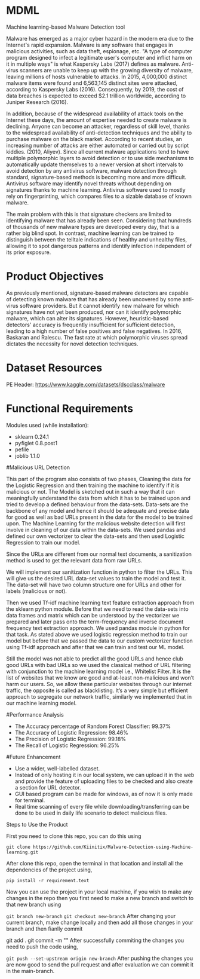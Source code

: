 # MDML
Machine learning-based Malware Detection tool

Malware has emerged as a major cyber hazard in the modern era due to the Internet's rapid expansion. Malware is any software that engages in malicious activities, such as data theft, espionage, etc. "A type of computer program designed to infect a legitimate user's computer and inflict harm on it in multiple ways" is what Kaspersky Labs (2017) defines as malware. 
Anti-virus scanners are unable to keep up with the growing diversity of malware, leaving millions of hosts vulnerable to attacks. In 2015, 4,000,000 distinct malware items were found and 6,563,145 distinct sites were attacked, according to Kaspersky Labs (2016). Consequently, by 2019, the cost of data breaches is expected to exceed $2.1 trillion worldwide, according to Juniper Research (2016).

In addition, because of the widespread availability of attack tools on the Internet these days, the amount of expertise needed to create malware is declining. Anyone can become an attacker, regardless of skill level, thanks to the widespread availability of anti-detection techniques and the ability to purchase malware on the black market. According to recent studies, an increasing number of attacks are either automated or carried out by script kiddies. (2010, Aliyev). Since all current malware applications tend to have multiple polymorphic layers to avoid detection or to use side mechanisms to automatically update themselves to a newer version at short intervals to avoid detection by any antivirus software, malware detection through standard, signature-based methods is becoming more and more difficult. Antivirus software may identify novel threats without depending on signatures thanks to machine learning. Antivirus software used to mostly rely on fingerprinting, which compares files to a sizable database of known malware.

The main problem with this is that signature checkers are limited to identifying malware that has already been seen. Considering that hundreds of thousands of new malware types are developed every day, that is a rather big blind spot. In contrast, machine learning can be trained to distinguish between the telltale indications of healthy and unhealthy files, allowing it to spot dangerous patterns and identify infection independent of its prior exposure.

# Product Objectives

As previously mentioned, signature-based malware detectors are capable of detecting known malware that has already been uncovered by some anti-virus software providers. But it cannot identify new malware for which signatures have not yet been produced, nor can it identify polymorphic malware, which can alter its signatures. However, heuristic-based detectors' accuracy is frequently insufficient for sufficient detection, leading to a high number of false positives and false negatives. In 2016, Baskaran and Ralescu. The fast rate at which polymorphic viruses spread dictates the necessity for novel detection techniques.

# Dataset Resources

PE Header: https://www.kaggle.com/datasets/dscclass/malware

# Functional Requirements

Modules used (while installation):

* sklearn 0.24.1
* pyfiglet 0.8.post1
* pefile
* joblib 1.1.0

#Malicious URL Detection

This part of the program also consists of two phases, Cleaning the data for the Logistic Regression and then training the machine to identify if it is malicious or not. The Model is sketched out in such a way that it can meaningfully understand the data from which it has to be trained upon and tried to develop a defined behaviour from the data-sets. Data-sets are the backbone of any model and hence it should be adequate and precise data for good as well as bad URLs present in the data for the model to be trained upon. The Machine Learning for the malicious website detection will first involve in cleaning of our data within the data-sets. We used pandas and defined our own vectorizer to clear the data-sets and then used Logistic Regression to train our model.

Since the URLs are different from our normal text documents, a sanitization method is used to get the relevant data from raw URLs.

We will implement our sanitization function in python to filter the URLs. This will give us the desired URL data-set values to train the model and test it. The data-set will have two column structure one for URLs and other for labels (malicious or not).

Then we used Tf-idf machine learning text feature extraction approach from the sklearn python module. Before that we need to read the data-sets into data frames and matrix which can be understood by the vectorizer we prepared and later pass onto the term-frequency and inverse document frequency text extraction approach. We used pandas module in python for that task. As stated above we used logistic regression method to train our model but before that we passed the data to our custom vectorizer function using Tf-idf approach and after that we can train and test our ML model.

Still the model was not able to predict all the good URLs and hence club good URLs with bad URLs so we used the classical method of URL filtering with conjunction to the machine learning model i.e., Whitelist Filter. It is the list of websites that we know are good and at-least non-malicious and won’t harm our users. So, we allow these particular websites through our internet traffic, the opposite is called as blacklisting. It’s a very simple but efficient approach to segregate our network traffic, similarly we implemented that in our machine learning model.

#Performance Analysis

* The Accuracy percentage of Random Forest Classifier: 99.37%
* The Accuracy of Logistic Regression: 98.46%
* The Precision of Logistic Regression: 99.18%
* The Recall of Logistic Regression: 96.25%

#Future Enhancement

* Use a wider, well-labelled dataset.
* Instead of only hosting it in our local system, we can upload it in the web and provide the feature of uploading files to be checked and also create a section for URL detector.
* GUI based program can be made for windows, as of now it is only made for terminal.
* Real time scanning of every file while downloading/transferring can be done to be used in daily life scenario to detect malicious files.

Steps to Use the Product

First you need to clone this repo, you can do this using

`git clone https://github.com/Kiinitix/Malware-Detection-using-Machine-learning.git`

After clone this repo, open the terminal in that location and install all the dependencies of the project using,

`pip install -r requirement.text`

Now you can use the project in your local machine, if you wish to make any changes in the repo then you first need to make a new branch and switch to that new branch using

`git branch new-branch`
`git checkout new-branch`
After changing your current branch, make change locally and then add all those changes in your branch and then fianlly commit

git add .
git commit -m "<comment>"
After successfully commiting the changes you need to push the code using,

`git push --set-upstream origin new-branch`
After pushing the changes you are now good to send the pull request and after evaluation we can commit it in the main-branch.



